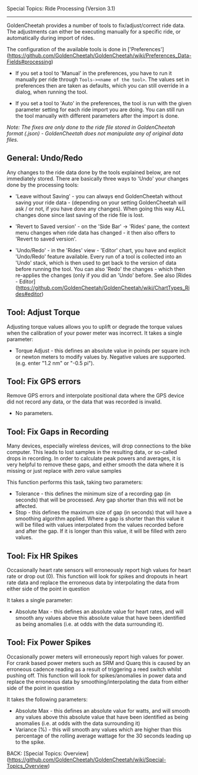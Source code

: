 Special Topics: Ride Processing (Version 3.1)
***

GoldenCheetah provides a number of tools to fix/adjust/correct ride data. The adjustments can either be executing manually for a specific ride, or automatically during import of rides.

The configuration of the available tools is done in ['Preferences'] (https://github.com/GoldenCheetah/GoldenCheetah/wiki/Preferences_Data-Fields#processing)

* If you set a tool to 'Manual' in the preferences, you have to run it manually per ride through `Tools-><name of the tool>`. The values set in preferences then are taken as defaults, which you can still override in a dialog, when running the tool.

* If you set a tool to 'Auto' in the preferences, the tool is run with the given parameter setting for each ride import you are doing. You can still run the tool manually with different parameters after the import is done.

_Note: The fixes are only done to the ride file stored in GoldenCheetah format (.json) - GoldenCheetah does not manipulate any of original data files._

## General: Undo/Redo

Any changes to the ride data done by the tools explained below, are not immediately stored. There are basically three ways to 'Undo' your changes done by the processing tools:

* 'Leave without Saving' - you can always end GoldenCheetah without saving your ride data - (depending on your setting GoldenCheetah will ask / or not, if you have done any changes). When going this way ALL changes done since last saving of the ride file is lost.

* 'Revert to Saved version' - on the 'Side Bar' -> 'Rides' pane, the context menu changes when ride data has changed - it then also offers to 'Revert to saved version'.

* 'Undo/Redo' - in the 'Rides' view - 'Editor' chart, you have and explicit 'Undo/Redo' feature available. Every run of a tool is collected into an 'Undo' stack, which is then used to get back to the version of data before running the tool. You can also 'Redo' the changes - which then re-applies the changes (only if you did an 'Undo' before. See also [Rides - Editor] (https://github.com/GoldenCheetah/GoldenCheetah/wiki/ChartTypes_Rides#editor)

## Tool: Adjust Torque

Adjusting torque values allows you to uplift or degrade the torque values when the calibration of your power meter was incorrect. It takes a single parameter: 

* Torque Adjust - this defines an absolute value in poinds per square inch or newton meters to modify values by. Negative values are supported. (e.g. enter "1.2 nm" or "-0.5 pi").

## Tool: Fix GPS errors

Remove GPS errors and interpolate positional data where the GPS device did not record any data, or the data that was recorded is invalid.

* No parameters.

## Tool: Fix Gaps in Recording

Many devices, especially wireless devices, will drop connections to the bike computer. This leads to lost samples in the resulting data, or so-called drops in recording. In order to calculate peak powers and averages, it is very helpful to remove these gaps, and either smooth the data where it is missing or just replace with zero value samples

This function performs this task, taking two parameters:

* Tolerance - this defines the minimum size of a recording gap (in seconds) that will be processed. Any gap shorter than this will not be affected.
* Stop - this defines the maximum size of gap (in seconds) that will have a smoothing algorithm applied. Where a gap is shorter than this value it will be filled with values interpolated from the values recorded before and after the gap. If it is longer than this value, it will be filled with zero values.

## Tool: Fix HR Spikes

Occasionally heart rate sensors will erroneously report high values for heart rate or drop out (0). This function will look for spikes and dropouts in heart rate data and replace the erroneous data by interpolating the data from either side of the point in question

It takes a single parameter:

* Absolute Max - this defines an absolute value for heart rates, and will smooth any values above this absolute value that have been identified as being anomalies (i.e. at odds with the data surrounding it).

## Tool: Fix Power Spikes

Occasionally power meters will erroneously report high values for power. For crank based power meters such as SRM and Quarq this is caused by an erroneous cadence reading as a result of triggering a reed switch whilst pushing off. This function will look for spikes/anomalies in power data and replace the erroneous data by smoothing/interpolating the data from either side of the point in question

It takes the following parameters:

* Absolute Max - this defines an absolute value for watts, and will smooth any values above this absolute value that have been identified as being anomalies (i.e. at odds with the data surrounding it)
* Variance (%) - this will smooth any values which are higher than this percentage of the rolling average wattage for the 30 seconds leading up to the spike.

BACK: [Special Topics: Overview] (https://github.com/GoldenCheetah/GoldenCheetah/wiki/Special-Topics_Overview)